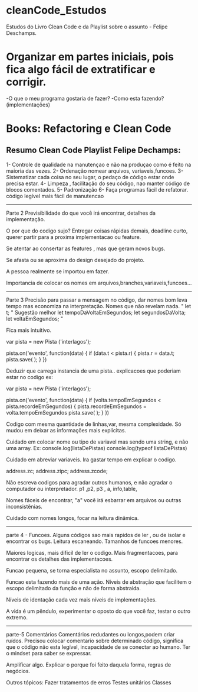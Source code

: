 # cleanCode_Estudos
Estudos do Livro Clean Code e da Playlist sobre o assunto - Felipe Deschamps.


# Organizar em partes iniciais, pois fica algo fácil de extratificar e corrigir.
-O que o meu programa gostaria de fazer?
-Como esta fazendo? (implementações)

# Books: Refactoring e Clean Code
## Resumo Clean Code Playlist Felipe Dechamps:

1- Controle de qualidade na manutençao e não na produçao como é feito na maioria das vezes.
2- Ordenação nomear arquivos, variaveis,funcoes.
3- Sistematizar cada coisa no seu lugar, o pedaço de código estar onde precisa estar.
4- Limpeza , facilitação do seu código, nao manter código de blocos comentados.
5- Padronização
6- Faça programas fácil de refatorar. código legível mais fácil de manutencao

___
Parte 2
Previsibilidade do que você irá encontrar, detalhes da implementação. 

O por que do codigo sujo?
Entregar coisas rápidas demais, deadline curto, querer partir para a proxima implementacao ou feature.

Se atentar ao consertar as features , mas que geram novos bugs.

Se afasta ou se aproxima do design desejado do projeto.

A pessoa realmente se importou em fazer.

Importancia de colocar os nomes em arquivos,branches,variaveis,funcoes...
___
Parte 3
Precisão para passar a mensagem no código, dar nomes bom leva tempo mas economiza na interpretação.
Nomes que não revelam nada. " let t; " Sugestão melhor let tempoDaVoltaEmSegundos;  let segundosDaVolta;   let voltaEmSegundos;  "

Fica mais intuitivo.

var pista = new Pista ('interlagos');

pista.on('evento', function(data) {
  if (data.t < pista.r) {
    pista.r = data.t;
    pista.save( );
    }
})

Deduzir que carrega instancia de uma pista.. explicacoes que poderiam estar no codigo ex:

var pista = new Pista ('interlagos');

pista.on('evento', function(data) {
  if (volta.tempoEmSegundos < pista.recordeEmSegundos) {
    pista.recordeEmSegundos = volta.tempoEmSegundos
    pista.save( );
    }
})

Codigo com mesma quantidade de linhas,var, mesma complexidade. Só mudou em deixar as informações mais explícitas.

Cuidado em colocar nome ou tipo de variavel mas sendo uma string, e não uma array. Ex:
console.log(listaDePistas)
console.log(typeof listaDePistas)

Cuidado em abreviar variaveis. Ira gastar tempo em explicar o codigo.

address.zc;
address.zipc;
address.zcode;

Não escreva codigos para agradar outros humanos, e não agradar o computador ou interpretador.
p1 ,p2, p3 , a, info,table,

Nomes fáceis de encontrar, "a" você irá esbarrar em arquivos ou outras inconsistênias.

Cuidado com nomes longos, focar na leitura dinâmica.

_____
parte 4 - Funcoes.
Alguns códigos sao mais rapidos de ler , ou de isolar e encontrar os bugs.
Leitura escaneando.
Tamanhos de funcoes menores.

Maiores logicas, mais dificil de ler o codigo. 
Mais fragmentacoes, para encontrar os detalhes das implementacoes.

Funcao pequena, se torna especialista no assunto, escopo delimitado.

Funcao esta fazendo mais de uma ação. Níveis de abstração que facilitem o escopo delimitado da função e não de forma abstraida.

Níveis de identação cada vez mais níveis de implementações. 

A vida é um pêndulo, experimentar o oposto do que você faz, testar o outro extremo.

____
parte-5 Comentários
Comentários redudantes ou longos,podem criar ruídos. 
Precisou colocar comentario sobre determinado código, significa que o código não esta legível, incapacidade de se conectar ao humano.
Ter o mindset para saber se expressar. 

Amplificar algo.
Explicar o porque foi feito daquela forma, regras de negócios.


Outros tópicos:
Fazer tratamentos de erros
Testes unitários
Classes
